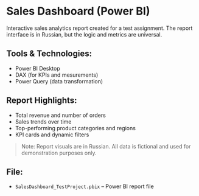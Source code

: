 # Sales Dashboard (Power BI)

Interactive sales analytics report created for a test assignment. The report interface is in Russian, but the logic and metrics are universal.

## Tools & Technologies:
- Power BI Desktop
- DAX (for KPIs and mesurements)
- Power Query (data transformation)

##  Report Highlights:
- Total revenue and number of orders
- Sales trends over time
- Top-performing product categories and regions
- KPI cards and dynamic filters

>  Note: Report visuals are in Russian. All data is fictional and used for demonstration purposes only.

## File:
- `SalesDashboard_TestProject.pbix` – Power BI report file
